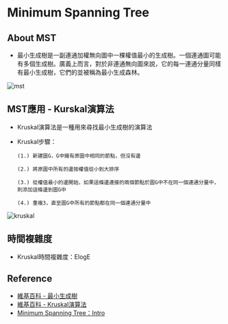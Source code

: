 # Minimum Spanning Tree

## About MST

* 最小生成樹是一副連通加權無向圖中一棵權值最小的生成樹。一個連通圖可能有多個生成樹。廣義上而言，對於非連通無向圖來說，它的每一連通分量同樣有最小生成樹，它們的並被稱為最小生成森林。

![mst](https://github.com/yuu0223/code-learning/blob/master/image/mst.png)

## MST應用 - Kurskal演算法

* Kruskal演算法是一種用來尋找最小生成樹的演算法

* Kruskal步驟：

      (1.) 新建圖G，G中擁有原圖中相同的節點，但沒有邊
      
      (2.) 將原圖中所有的邊按權值從小到大排序
      
      (3.) 從權值最小的邊開始，如果這條邊連接的兩個節點於圖G中不在同一個連通分量中，則添加這條邊到圖G中
      
      (4.) 重複3，直至圖G中所有的節點都在同一個連通分量中

![kruskal](https://github.com/yuu0223/code-learning/blob/master/image/mst-kruskal.gif)

## 時間複雜度

* Kruskal時間複雜度：ElogE

## Reference
* [維基百科 - 最小生成樹](https://zh.wikipedia.org/wiki/%E6%9C%80%E5%B0%8F%E7%94%9F%E6%88%90%E6%A0%91)
* [維基百科 - Kruskal演算法](https://zh.wikipedia.org/wiki/%E5%85%8B%E9%B2%81%E6%96%AF%E5%85%8B%E5%B0%94%E6%BC%94%E7%AE%97%E6%B3%95)
* [Minimum Spanning Tree：Intro](http://alrightchiu.github.io/SecondRound/minimum-spanning-treeintrojian-jie.html)
